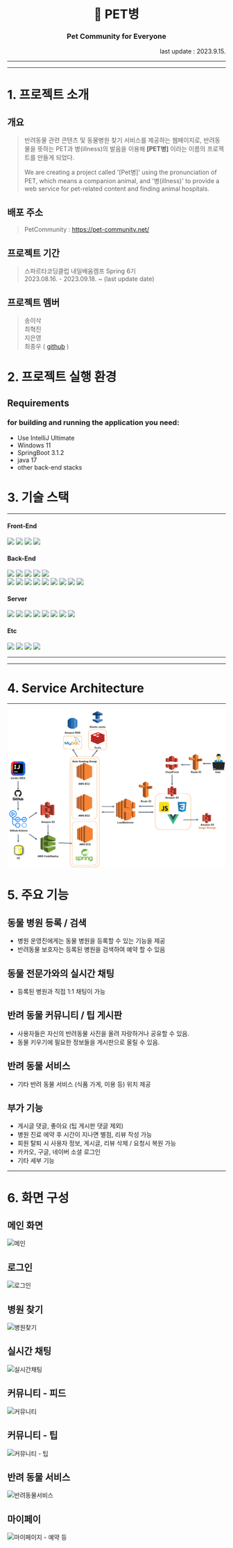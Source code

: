 <div align="center">
  <h1>🐶 PET병 <h3> Pet Community for Everyone </h3></h1>
</div>

<div align="right">last update : 2023.9.15.</div>

---
---
# 1. 프로젝트 소개 

## 개요

>반려동물 관련 콘텐츠 및 동물병원 찾기 서비스를 제공하는 웹페이지로,
>반려동물을 뜻하는 PET과 병(illness)의 발음을 이용해 **[PET병]** 이라는 이름의 프로젝트를 만들게 되었다.
>
>We are creating a project called '[Pet병]' using the pronunciation of PET, which means a companion animal, and '병(illness)' to provide a web service for pet-related content and finding animal hospitals.

## 배포 주소
>PetCommunity : https://pet-community.net/

## 프로젝트 기간
>스파르타코딩클럽 내일배움캠프 Spring 6기  
>2023.08.16. - 2023.09.18. ~ (last update date)

## 프로젝트 멤버
>송이삭  
>최혁진  
>지은영  
>최종우 ( [github](https://github.com/Jonggae) )

# 2. 프로젝트 실행 환경

## Requirements

### for building and running the application you need:

- Use IntelliJ Ultimate
- Windows 11 
- SpringBoot 3.1.2
- java 17
- other back-end stacks

# 3. 기술 스택

---
#### Front-End

<div>
<img src="https://img.shields.io/badge/Vue.js-4FC08D?style=flat&logo=vue.js&logoColor=white">
<img src="https://img.shields.io/badge/HTML-E34F26?style=flat&logo=html5&logoColor=white">
<img src="https://img.shields.io/badge/CSS-1572B6?style=flat&logo=css3&logoColor=white">
<img src="https://img.shields.io/static/v1?style=flat&message=JavaScript&color=F7DF1E&logo=JavaScript&logoColor=000000&label=">
</div>

#### Back-End

<div>
<img src="https://img.shields.io/badge/Java-007396?style=flat&logo=OpenJDK&logoColor=white"/>
<img src="https://img.shields.io/badge/Spring_Boot-6DB33F?style=flat&logo=springboot&logoColor=white"/>
<img src="https://img.shields.io/badge/Spring-6DB33F?style=flat&logo=Spring&logoColor=white">
<img src="https://img.shields.io/badge/Spring_Data_JPA-6DB33F?style=flat">
<img src="https://img.shields.io/badge/Spring_Security-6DB33F?style=flat&logo=springsecurity&logoColor=white"/><br>
<img src="https://img.shields.io/badge/Docker-2496ED?style=flat&logo=docker&logoColor=white"/>
<img src="https://img.shields.io/badge/Redis-DC382D?style=flat&logo=redis&logoColor=white"/>
<img src="https://img.shields.io/badge/JWT-A9225C?style=flat">

<img src="https://img.shields.io/badge/Gradle-02303A?style=flat&logo=gradle&logoColor=white"/>
<img src="https://img.shields.io/badge/Hibernate-59666C?style=flat&logo=Hibernate&logoColor=white"/>
<img src="https://img.shields.io/badge/Postman-FF6C37?style=flat&logo=Postman&logoColor=white"/>
<img src="https://img.shields.io/badge/QueryDSL-40AEF0?style=flat">
<img src="https://img.shields.io/badge/Amazon_S3-569A31?style=flat&logo=amazons3&logoColor=white"/>
<img src="https://img.shields.io/badge/H2-E91E63?style=flat"/>
</div>

#### Server

<div>
<img src="https://img.shields.io/static/v1?style=flat&message=Amazon+ECS&color=222222&logo=Amazon+ECS&logoColor=FF9900&label=">
<img src="https://img.shields.io/static/v1?style=flat&message=Amazon+Route+53&color=8C4FFF&logo=Amazon+Route+53&logoColor=FFFFFF&label=">
<img src="https://img.shields.io/badge/Amazon_CloudFront-569A31?style=flat"/>
<img src="https://img.shields.io/badge/Amazon_RDS-527FFF?style=flat&logo=amazonrds&logoColor=white"/>
<img src="https://img.shields.io/badge/Amazon_EC2-FF9900?style=flat&logo=amazonec2&logoColor=white"/>
<img src="https://img.shields.io/badge/Linux-FCC624?style=flat&logo=linux&logoColor=black">
<img src="https://img.shields.io/badge/Amazon_S3-569A31?style=flat&logo=amazons3&logoColor=white"/>
<img src="https://img.shields.io/static/v1?style=flat&message=GitHub+Actions&color=2088FF&logo=GitHub+Actions&logoColor=FFFFFF&label="> 
</div>

#### Etc

<div>
<img src="https://img.shields.io/static/v1?style=flat&message=IntelliJ+IDEA&color=D14836&logo=IntelliJ+IDEA&logoColor=FFFFFF&label=">
<img src="https://img.shields.io/badge/Github-181717?style=flat&logo=github&logoColor=white">
<img src="https://img.shields.io/badge/Slack-4A154B?style=flat&logo=slack&logoColor=white">
<img src="https://img.shields.io/badge/Notion-000000?style=flat&logo=notion&logoColor=white">
</div>

---

***

# 4. Service Architecture

---
<img src="image/ServiceArchitecture_v3.png">

# 5. 주요 기능

## 동물 병원 등록 / 검색
- 병원 운영진에게는 동물 병원을 등록할 수 있는 기능을 제공
- 반려동물 보호자는 등록된 병원을 검색하여 예약 할 수 있음

## 동물 전문가와의 실시간 채팅
- 등록된 병원과 직접 1:1 채팅이 가능

## 반려 동물 커뮤니티 / 팁 게시판
- 사용자들은 자신의 반려동물 사진을 올려 자랑하거나 공유할 수 있음.
- 동물 키우기에 필요한 정보들을 게시판으로 올릴 수 있음.

## 반려 동물 서비스 
- 기타 반려 동물 서비스 (식품 가게, 미용 등) 위치 제공

## 부가 기능
- 게시글 댓글, 좋아요 (팁 게시판 댓글 제외)
- 병원 진료 에약 후 시간이 지나면 별점, 리뷰 작성 가능
- 회원 탈퇴 시 사용자 정보, 게시글, 리뷰 삭제 / 요청시 복원 가능
- 카카오, 구글, 네이버 소셜 로그인
- 기타 세부 기능

***

# 6. 화면 구성

## 메인 화면
![메인](https://github.com/PetCommunityWeb/PetCommunityFront/assets/130136857/3d62a09a-1d9b-48a0-9b39-fbcf07220830)

## 로그인
![로그인](https://github.com/PetCommunityWeb/PetCommunityFront/assets/130136857/34168acc-e3ef-4f8e-bf66-8e90fef3ccd1)

## 병원 찾기
![병원찾기](https://github.com/PetCommunityWeb/PetCommunityFront/assets/130136857/3652eda9-debd-4ccf-b7c9-82cb013de19d)

## 실시간 채팅
![실시간채팅](https://github.com/PetCommunityWeb/PetCommunityFront/assets/130136857/79378d34-f103-4aeb-9196-36568b7da2bd)

## 커뮤니티 - 피드
![커뮤니티](https://github.com/PetCommunityWeb/PetCommunityFront/assets/130136857/0283381e-ac2f-42f5-9259-d6b7ff8a4fee)

## 커뮤니티 - 팁
![커뮤니티 - 팁](https://github.com/PetCommunityWeb/PetCommunityFront/assets/130136857/235f7cfe-c6c3-4076-a53e-0a7cec003979)

## 반려 동물 서비스
![반려동물서비스](https://github.com/PetCommunityWeb/PetCommunityFront/assets/130136857/77a0a8f8-67ca-4a0d-8677-a7ca35615eb6)

## 마이페이
![마이페이지 - 예약 등](https://github.com/PetCommunityWeb/PetCommunityFront/assets/130136857/36891d31-15f1-44c4-87f6-c388ac85e350)


